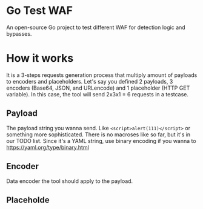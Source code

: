 # Go Test WAF

An open-source Go project to test different WAF for detection logic and bypasses.

# How it works

It is a 3-steps requests generation process that multiply amount of payloads to encoders and placeholders. Let's say you defined 2 payloads, 3 encoders (Base64, JSON, and URLencode) and 1 placeholder (HTTP GET variable). In this case, the tool will send 2x3x1 = 6 requests in a testcase.

## Payload
The payload string you wanna send. Like ```<script>alert(111)</script>``` or something more sophisticated. There is no macroses like so far, but it's in our TODO list. Since it's a YAML string, use binary encoding if you wanna to https://yaml.org/type/binary.html

## Encoder
Data encoder the tool should apply to the payload.

## Placeholde
